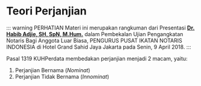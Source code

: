 # Teori Perjanjian

::: warning PERHATIAN
Materi ini merupakan rangkuman dari Presentasi [__Dr. Habib Adjie, SH, SpN, M.Hum.__](https://twitter.com/adjieku61) dalam Pembekalan Ujian Pengangkatan Notaris Bagi Anggota Luar Biasa, PENGURUS PUSAT IKATAN NOTARIS INDONESIA di Hotel  Grand Sahid Jaya Jakarta pada Senin, 9 April 2018.
:::

Pasal 1319 KUHPerdata membedakan perjanjian menjadi 2 macam, yaitu:

1. Perjanjian Bernama (_Nominat_)
2. Perjanjian Tidak Bernama (_Innominat_) 